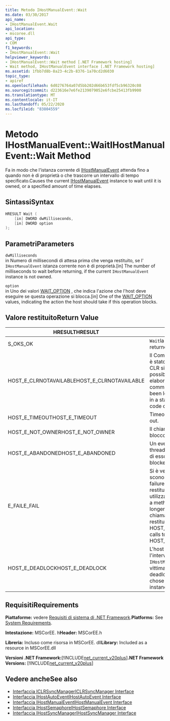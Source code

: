 ```yaml
---
title: Metodo IHostManualEvent::Wait
ms.date: 03/30/2017
api_name:
- IHostManualEvent.Wait
api_location:
- mscoree.dll
api_type:
- COM
f1_keywords:
- IHostManualEvent::Wait
helpviewer_keywords:
- IHostManualEvent::Wait method [.NET Framework hosting]
- Wait method, IHostManualEvent interface [.NET Framework hosting]
ms.assetid: 1fbb7d8b-8a23-4c2b-8376-1a70cd2d6030
topic_type:
- apiref
ms.openlocfilehash: 6d0276764a07d5bb202d66b653fdf5cb96320c08
ms.sourcegitcommit: d223616e7e6fe2139079052e6fcbe25413fb9900
ms.translationtype: MT
ms.contentlocale: it-IT
ms.lasthandoff: 05/22/2020
ms.locfileid: "83804559"
---
```

# <a name="ihostmanualeventwait-method"></a><span data-ttu-id="2d790-102">Metodo IHostManualEvent::Wait</span><span class="sxs-lookup"><span data-stu-id="2d790-102">IHostManualEvent::Wait Method</span></span>
<span data-ttu-id="2d790-103">Fa in modo che l'istanza corrente di [IHostManualEvent](ihostmanualevent-interface.md) attenda fino a quando non è di proprietà o che trascorre un intervallo di tempo specificato.</span><span class="sxs-lookup"><span data-stu-id="2d790-103">Causes the current [IHostManualEvent](ihostmanualevent-interface.md) instance to wait until it is owned, or a specified amount of time elapses.</span></span>  
  
## <a name="syntax"></a><span data-ttu-id="2d790-104">Sintassi</span><span class="sxs-lookup"><span data-stu-id="2d790-104">Syntax</span></span>  
  
```cpp  
HRESULT Wait (  
    [in] DWORD dwMilliseconds,  
    [in] DWORD option  
);  
```  
  
## <a name="parameters"></a><span data-ttu-id="2d790-105">Parametri</span><span class="sxs-lookup"><span data-stu-id="2d790-105">Parameters</span></span>  
 `dwMilliseconds`  
 <span data-ttu-id="2d790-106">in Numero di millisecondi di attesa prima che venga restituito, se l' `IHostManualEvent` istanza corrente non è di proprietà.</span><span class="sxs-lookup"><span data-stu-id="2d790-106">[in] The number of milliseconds to wait before returning, if the current `IHostManualEvent` instance is not owned.</span></span>  
  
 `option`  
 <span data-ttu-id="2d790-107">in Uno dei valori [WAIT_OPTION](wait-option-enumeration.md) , che indica l'azione che l'host deve eseguire se questa operazione si blocca.</span><span class="sxs-lookup"><span data-stu-id="2d790-107">[in] One of the [WAIT_OPTION](wait-option-enumeration.md) values, indicating the action the host should take if this operation blocks.</span></span>  
  
## <a name="return-value"></a><span data-ttu-id="2d790-108">Valore restituito</span><span class="sxs-lookup"><span data-stu-id="2d790-108">Return Value</span></span>  
  
|<span data-ttu-id="2d790-109">HRESULT</span><span class="sxs-lookup"><span data-stu-id="2d790-109">HRESULT</span></span>|<span data-ttu-id="2d790-110">Descrizione</span><span class="sxs-lookup"><span data-stu-id="2d790-110">Description</span></span>|  
|-------------|-----------------|  
|<span data-ttu-id="2d790-111">S_OK</span><span class="sxs-lookup"><span data-stu-id="2d790-111">S_OK</span></span>|<span data-ttu-id="2d790-112">`Wait`la restituzione è riuscita.</span><span class="sxs-lookup"><span data-stu-id="2d790-112">`Wait` returned successfully.</span></span>|  
|<span data-ttu-id="2d790-113">HOST_E_CLRNOTAVAILABLE</span><span class="sxs-lookup"><span data-stu-id="2d790-113">HOST_E_CLRNOTAVAILABLE</span></span>|<span data-ttu-id="2d790-114">Il Common Language Runtime (CLR) non è stato caricato in un processo oppure CLR si trova in uno stato in cui non è possibile eseguire codice gestito o elaborare la chiamata correttamente.</span><span class="sxs-lookup"><span data-stu-id="2d790-114">The common language runtime (CLR) has not been loaded into a process, or the CLR is in a state in which it cannot run managed code or process the call successfully.</span></span>|  
|<span data-ttu-id="2d790-115">HOST_E_TIMEOUT</span><span class="sxs-lookup"><span data-stu-id="2d790-115">HOST_E_TIMEOUT</span></span>|<span data-ttu-id="2d790-116">Timeout della chiamata.</span><span class="sxs-lookup"><span data-stu-id="2d790-116">The call timed out.</span></span>|  
|<span data-ttu-id="2d790-117">HOST_E_NOT_OWNER</span><span class="sxs-lookup"><span data-stu-id="2d790-117">HOST_E_NOT_OWNER</span></span>|<span data-ttu-id="2d790-118">Il chiamante non è il proprietario del blocco.</span><span class="sxs-lookup"><span data-stu-id="2d790-118">The caller does not own the lock.</span></span>|  
|<span data-ttu-id="2d790-119">HOST_E_ABANDONED</span><span class="sxs-lookup"><span data-stu-id="2d790-119">HOST_E_ABANDONED</span></span>|<span data-ttu-id="2d790-120">Un evento è stato annullato mentre un thread bloccato o Fiber era in attesa su di esso.</span><span class="sxs-lookup"><span data-stu-id="2d790-120">An event was canceled while a blocked thread or fiber was waiting on it.</span></span>|  
|<span data-ttu-id="2d790-121">E_FAIL</span><span class="sxs-lookup"><span data-stu-id="2d790-121">E_FAIL</span></span>|<span data-ttu-id="2d790-122">Si è verificato un errore irreversibile sconosciuto.</span><span class="sxs-lookup"><span data-stu-id="2d790-122">An unknown catastrophic failure occurred.</span></span> <span data-ttu-id="2d790-123">Quando un metodo restituisce E_FAIL, CLR non è più utilizzabile all'interno del processo.</span><span class="sxs-lookup"><span data-stu-id="2d790-123">When a method returns E_FAIL, the CLR is no longer usable within the process.</span></span> <span data-ttu-id="2d790-124">Le chiamate successive ai metodi di hosting restituiscono HOST_E_CLRNOTAVAILABLE.</span><span class="sxs-lookup"><span data-stu-id="2d790-124">Subsequent calls to hosting methods return HOST_E_CLRNOTAVAILABLE.</span></span>|  
|<span data-ttu-id="2d790-125">HOST_E_DEADLOCK</span><span class="sxs-lookup"><span data-stu-id="2d790-125">HOST_E_DEADLOCK</span></span>|<span data-ttu-id="2d790-126">L'host ha rilevato un deadlock durante l'intervallo di attesa e ha scelto l' `IHostManualEvent` istanza corrente come vittima del deadlock.</span><span class="sxs-lookup"><span data-stu-id="2d790-126">The host detected a deadlock during the wait interval, and chose the current `IHostManualEvent` instance as the deadlock victim.</span></span>|  
  
## <a name="requirements"></a><span data-ttu-id="2d790-127">Requisiti</span><span class="sxs-lookup"><span data-stu-id="2d790-127">Requirements</span></span>  
 <span data-ttu-id="2d790-128">**Piattaforme:** vedere [Requisiti di sistema di .NET Framework](../../get-started/system-requirements.md).</span><span class="sxs-lookup"><span data-stu-id="2d790-128">**Platforms:** See [System Requirements](../../get-started/system-requirements.md).</span></span>  
  
 <span data-ttu-id="2d790-129">**Intestazione:** MSCorEE. h</span><span class="sxs-lookup"><span data-stu-id="2d790-129">**Header:** MSCorEE.h</span></span>  
  
 <span data-ttu-id="2d790-130">**Libreria:** Incluso come risorsa in MSCorEE. dll</span><span class="sxs-lookup"><span data-stu-id="2d790-130">**Library:** Included as a resource in MSCorEE.dll</span></span>  
  
 <span data-ttu-id="2d790-131">**Versioni .NET Framework:**[!INCLUDE[net_current_v20plus](../../../../includes/net-current-v20plus-md.md)]</span><span class="sxs-lookup"><span data-stu-id="2d790-131">**.NET Framework Versions:** [!INCLUDE[net_current_v20plus](../../../../includes/net-current-v20plus-md.md)]</span></span>  
  
## <a name="see-also"></a><span data-ttu-id="2d790-132">Vedere anche</span><span class="sxs-lookup"><span data-stu-id="2d790-132">See also</span></span>

- [<span data-ttu-id="2d790-133">Interfaccia ICLRSyncManager</span><span class="sxs-lookup"><span data-stu-id="2d790-133">ICLRSyncManager Interface</span></span>](iclrsyncmanager-interface.md)
- [<span data-ttu-id="2d790-134">Interfaccia IHostAutoEvent</span><span class="sxs-lookup"><span data-stu-id="2d790-134">IHostAutoEvent Interface</span></span>](ihostautoevent-interface.md)
- [<span data-ttu-id="2d790-135">Interfaccia IHostManualEvent</span><span class="sxs-lookup"><span data-stu-id="2d790-135">IHostManualEvent Interface</span></span>](ihostmanualevent-interface.md)
- [<span data-ttu-id="2d790-136">Interfaccia IHostSemaphore</span><span class="sxs-lookup"><span data-stu-id="2d790-136">IHostSemaphore Interface</span></span>](ihostsemaphore-interface.md)
- [<span data-ttu-id="2d790-137">Interfaccia IHostSyncManager</span><span class="sxs-lookup"><span data-stu-id="2d790-137">IHostSyncManager Interface</span></span>](ihostsyncmanager-interface.md)
